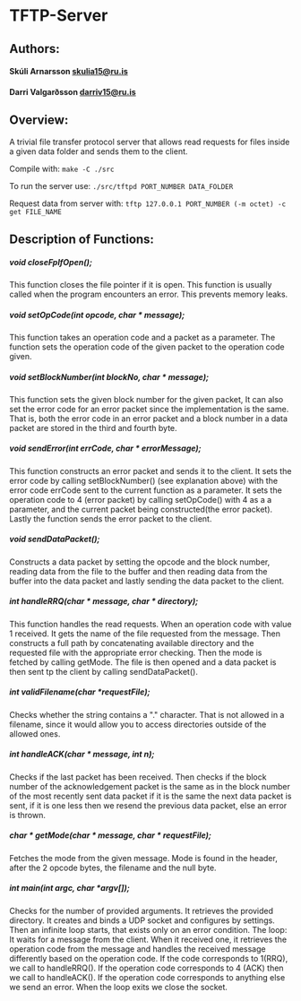 # TFTP-Server
## Authors: 
#### Skúli Arnarsson <skulia15@ru.is>
#### Darri Valgarðsson <darriv15@ru.is>

## Overview:
A trivial file transfer protocol server that allows read requests for files inside a given data folder and sends them to the client.

Compile with:  `make -C ./src`

To run the server use: `./src/tftpd PORT_NUMBER DATA_FOLDER`

Request data from server with: `tftp 127.0.0.1 PORT_NUMBER (-m octet) -c get FILE_NAME`

## Description of Functions:

##### void closeFpIfOpen();
This function closes the file pointer if it is open. This function is usually called when the program encounters an error. This prevents memory leaks.

##### void setOpCode(int opcode, char * message);
This function takes an operation code and a packet as a parameter. The function sets the operation code of the given packet to the operation code given.

##### void setBlockNumber(int blockNo, char * message);
This function sets the given block number for the given packet, It can also set the error code for an error packet since the implementation is the same.
That is, both the error code in an error packet and a block number in a data packet are stored in the third and fourth byte.

##### void sendError(int errCode, char * errorMessage);
This function constructs an error packet and sends it to the client. It sets the error code by calling setBlockNumber() (see explanation above) with the error code errCode sent to the current function as a parameter. It sets the operation code to 4 (error packet) by calling setOpCode() with 4 as a a parameter, and the current packet being constructed(the error packet). Lastly the function sends the error packet to the client.

##### void sendDataPacket();
Constructs a data packet by setting the opcode and the block number, reading data from the file to the buffer and then reading data from the buffer into the data packet and lastly sending the data packet to the client.

##### int handleRRQ(char * message, char * directory);
This function handles the read requests. When an operation code with value 1 received. It gets the name of the file requested from the message. Then constructs a full path by concatenating available directory and the requested file with the appropriate error checking. Then the mode is fetched by calling getMode. The file is then opened and a data packet is then sent tp the client by calling sendDataPacket().

##### int validFilename(char *requestFile);
Checks whether the string contains a "." character. That is not allowed in a filename, since it would allow you to access directories outside of the allowed ones.

##### int handleACK(char * message, int n);
Checks if the last packet has been received.
Then checks if the block number of the acknowledgement packet
is the same as in the block number of the most recently sent data packet
if it is the same the next data packet is sent, if it is one less then we
resend the previous data packet, else an error is thrown.

##### char * getMode(char * message, char * requestFile);
Fetches the mode from the given message. Mode is found in the header, after the 2 opcode bytes, the filename and the null byte.

##### int main(int argc, char *argv[]);
Checks for the number of provided arguments. It retrieves the provided directory. It creates and binds a UDP socket and configures by settings.
Then an infinite loop starts, that exists only on an error condition.
The loop: It waits for a message from the client. When it received one, it retrieves the operation code from the message and handles the received message differently based on the operation code. If the code corresponds to 1(RRQ), we call to handleRRQ(). If the operation code corresponds to 4 (ACK) then we call to handleACK(). If the operation code corresponds to anything else we send an error. When the loop exits we close the socket.

